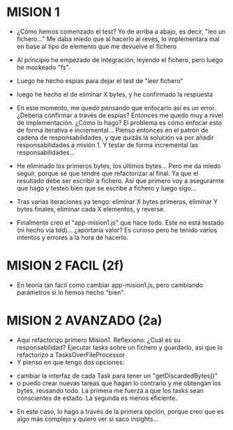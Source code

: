 # MISION 1

- ¿Cómo hemos comenzado el test? Yo de arriba a abajo, es decir, "leo un fichero..." Me daba miedo que al hacerlo al revés, lo implementara mal en base al tipo de elemento que me devuelve el fichero
- Al principio he empezado de integración, leyendo el fichero, pero luego he mockeado "fs".
- Luego he hecho espías para dejar el test de "leer fichero"
- luego he hecho el de eliminar X bytes, y he confirmado la respuesta
- En este momento, me quedo pensando que enfocarlo así es un error. ¿Debería confirmar a través de espías? Entonces me quedo muy a nivel de implementación. ¿Cómo lo hago?
El problema es cómo enfocar esto de forma iterativa e incremental...
Pienso entonces en el patrón de cadena de responsabilidades, y que quizás la solución va por añadir responsabilidades
a misión 1. Y testar de forma incremental las responsabilidades...
- He eliminado los primeros bytes, los últimos bytes... Pero me da miedo seguir, porque sé que tendré que refactorizar al final. Ya que el resultado debe ser escribir a fichero. Así que primero voy a asegurarme que hago y testeo bien que se escribe a fichero y luego sigo...

- Tras varias iteraciones ya tengo: eliminar X bytes primeros, eliminar Y bytes finales, eliminar cada X elementos, y reverse.

- Finalmente creo el "app-mision1.js" que hace todo. Este no está testado (ni hecho vía tdd)... ¿aportaría valor? Es curioso pero he tenido varios intentos y errores a la hora de hacerlo. 

# MISION 2 FACIL (2f)

- En teoría tan fácil como cambiar app-mision1.js, pero cambiando parámetros si lo hemos hecho "bien".

# MISION 2 AVANZADO (2a)

- Aquí refactorizo primero Mision1. Reflexiono: ¿Cuál es su responsabilidad? Ejecutar tasks sobre un fichero y guardarlo, así que lo refactorizo a TasksOverFileProcessor
- Y pienso en que tengo dos opciones: 
 + cambiar la interfaz de cada Task para tener un "getDiscardedBytes()"
 + o puedo crear nuevas tareas que hagan lo contrario y me obtengan los bytes, reusando todo. 
 La primera me fuerza a que los tasks sean conscientes de estado. La segunda es menos eficiente.
- En este caso, lo hago a través de la primera opción, porque creo que es algo más complejo y quiero ver si saco insights...
